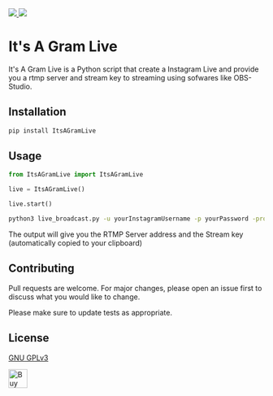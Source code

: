 <a href="https://github.com/harrypython/itsagramlive/blob/master/LICENSE">
    <img src="https://img.shields.io/badge/license-GPLv3-blue.svg" />
</a>
<a href="https://www.python.org/">
    <img src="https://img.shields.io/badge/built%20with-Python3-red.svg" />
</a>

# It's A Gram Live

It's A Gram Live is a Python script that create a Instagram Live and provide you a rtmp server and stream key to streaming using sofwares like OBS-Studio.

## Installation

```bash
pip install ItsAGramLive
```
## Usage

```python
from ItsAGramLive import ItsAGramLive

live = ItsAGramLive()

live.start()
```

```bash
python3 live_broadcast.py -u yourInstagramUsername -p yourPassword -proxy user:password@ip:port -share True -mute_comments False -send_notifications True
```

The output will give you the RTMP Server address and the Stream key (automatically copied to your clipboard)

## Contributing
Pull requests are welcome. For major changes, please open an issue first to discuss what you would like to change.

Please make sure to update tests as appropriate.

## License
[ GNU GPLv3 ](https://choosealicense.com/licenses/gpl-3.0/)


<a href="https://www.buymeacoffee.com/harrypython" target="_blank"><img src="https://cdn.buymeacoffee.com/buttons/default-orange.png" alt="Buy Me A Coffee" style="height: 37px !important;" ></a>